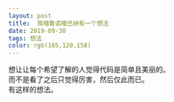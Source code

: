 ```yaml
---
layout: post
title:  我喵鲁诺喵巴纳有一个想法
date: 2019-09-30
tags: 想法
color: rgb(165,120,158)
---
```


想让让每个希望了解的人觉得代码是简单且美丽的。  
而不是看了之后只觉得厉害，然后仅此而已。  
有这样的想法。
